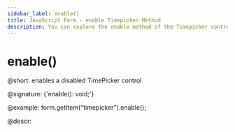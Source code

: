 ```yaml
---
sidebar_label: enable()
title: JavaScript Form - enable Timepicker Method 
description: You can explore the enable method of the Timepicker control of Form in the documentation of the DHTMLX JavaScript UI library. Browse developer guides and API reference, try out code examples and live demos, and download a free 30-day evaluation version of DHTMLX Suite 7.
---
```


# enable()

@short: enables a disabled TimePicker control

@signature: {'enable(): void;'}

@example:
form.getItem("timepicker").enable();

@descr:
